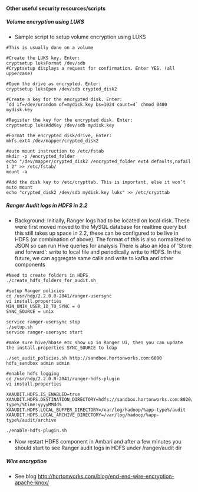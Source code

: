 #### Other useful security resources/scripts

##### Volume encryption using LUKS 

- Sample script to setup volume encryption using LUKS 
```
#This is usually done on a volume

#Create the LUKS key. Enter: 
cryptsetup luksFormat /dev/sdb
#Cryptsetup displays a request for confirmation. Enter YES. (all uppercase)

#Open the drive as encrypted. Enter:
cryptsetup luksOpen /dev/sdb crypted_disk2

#Create a key for the encrypted disk. Enter:
`dd if=/dev/urandom of=mydisk.key bs=1024 count=4` chmod 0400 mydisk.key

#Register the key for the encrypted disk. Enter:
cryptsetup luksAddKey /dev/sdb mydisk.key

#Format the encrypted disk/drive, Enter:
mkfs.ext4 /dev/mapper/crypted_disk2    

#auto mount instruction to /etc/fstab
mkdir -p /encrypted_folder
echo "/dev/mapper/crypted_disk2 /encrypted_folder ext4 defaults,nofail 1 2" >> /etc/fstab/ 
mount -a

#Add the disk key to /etc/crypttab. This is important, else it won’t auto mount
echo "crypted_disk2 /dev/sdb mydisk.key luks" >> /etc/crypttab
```


##### Ranger Audit logs in HDFS in 2.2

- Background: Initially, Ranger logs had to be located on local disk. These were first moved moved to the MySQL database for realtime query but this still takes up space
In 2.2, these can be configured to be live in HDFS (or combination of above). The format of this is also normalized to JSON so can run Hive queries for analysis
There is also an idea of 'Store and forward': write to local file and periodically write to HDFS. In the future, we can aggregate same calls and write to kafka and other components

```
#Need to create folders in HDFS 
./create_hdfs_folders_for_audit.sh

#setup Ranger policies
cd /usr/hdp/2.2.0.0-2041/ranger-usersync
vi install.properties
MIN_UNIX_USER_ID_TO_SYNC = 0
SYNC_SOURCE = unix

service ranger-usersync stop
./setup.sh
service ranger-usersync start

#make sure hive/hbase etc show up in Ranger UI, then you can update the install.properties SYNC_SOURCE to ldap

./set_audit_policies.sh http://sandbox.hortonworks.com:6080 hdfs_sandbox admin admin

#enable hdfs logging
cd /usr/hdp/2.2.0.0-2041/ranger-hdfs-plugin
vi install.properties

XAAUDIT.HDFS.IS_ENABLED=true
XAAUDIT.HDFS.DESTINATION_DIRECTORY=hdfs://sandbox.hortonworks.com:8020/ranger/audit/%app-type%/%time:yyyyMMdd%
XAAUDIT.HDFS.LOCAL_BUFFER_DIRECTORY=/var/log/hadoop/%app-type%/audit
XAAUDIT.HDFS.LOCAL_ARCHIVE_DIRECTORY=/var/log/hadoop/%app-type%/audit/archive

./enable-hdfs-plugin.sh
```

- Now restart HDFS component in Ambari and after a few minutes you should start to see Ranger audit logs in HDFS under /ranger/audit dir

##### Wire encryption

- See blog http://hortonworks.com/blog/end-end-wire-encryption-apache-knox/
